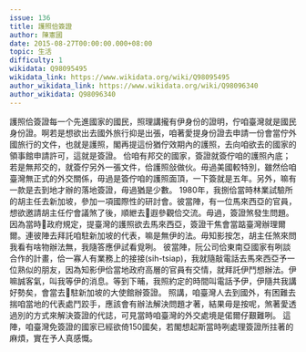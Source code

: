 ```yaml
---
issue: 136
title: 護照佮簽證
author: 陳憲國
date: 2015-08-27T00:00:00.000+08:00
topic: 生活
difficulty: 1
wikidata: Q98095495
wikidata_link: https://www.wikidata.org/wiki/Q98095495
author_wikidata_link: https://www.wikidata.org/wiki/Q98096340
author_wikidata: Q98096340
---
```

護照佮簽證每一个先進國家的國民，照理講攏有伊身份的證明，佇咱臺灣就是國民身份證。啊若是想欲出去國外旅行抑是出張，咱著愛提身份證去申請一份會當佇外國旅行的文件，也就是護照，閣再提這份猶佇效期內的護照，去向咱欲去的國家的領事館申請許可，這就是簽證。
佮咱有邦交的國家，簽證就簽佇咱的護照內底；若是無邦交的，就簽佇另外一張文件，佮護照敆做伙。毋過美國較特別，雖然佮咱臺灣無正式的外交關係，毋過是簽佇咱的護照面頂，一下簽就是五年。另外，嘛有一款是去到地才辦的落地簽證，毋過猶是少數。
1980年，我捌佮當時林業試驗所的胡主任去新加坡，參加一項國際性的研討會。彼當陣，有一位馬來西亞的官員，想欲邀請胡主任佇會議煞了後，順紲去𪜶遐參觀佮交流。毋過，簽證煞發生問題。因為當時𪜶政府規定，提臺灣的護照欲去馬來西亞，簽證干焦會當踮臺灣辦理爾爾。連彼陣去拜託咱駐新加坡的代表，嘛是無伊的法。毋知影按怎，胡主任煞來問我看有啥物辦法無，我隨答應伊試看覓咧。
彼當陣，阮公司佮東南亞國家有咧談合作的計畫，佮一寡人有業務上的接接(sih-tsiap)，我就隨敲電話去馬來西亞予一位熟似的朋友，因為知影伊佮當地政府高層的官員有交情，就拜託伊鬥想辦法。伊嘛誠客氣，叫我等伊的消息。等到下晡，我照約定的時間叫電話予伊，伊隨共我講好勢矣，會當去𪜶駐新加坡的大使館辦簽證。
照講，咱臺灣人去到國外，有困難去揣咱當地的代表處鬥跤手，應該會有辦法解決問題才著，結果毋是按呢，煞著愛透過別的方式來解決簽證的代誌，可見當時咱臺灣的外交處境是偌爾仔艱難咧。
這陣，咱臺灣免簽證的國家已經欲倚150國矣，若閣想起斯當時咧處理簽證所拄著的麻煩，實在予人真感慨。